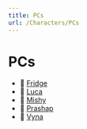 ```yaml
---
title: PCs
url: /Characters/PCs
---
```


# PCs

- 📄 [Fridge](./Fridge)
- 📄 [Luca](./Luca)
- 📄 [Mishy](./Mishy)
- 📄 [Prashap](./Prashap)
- 📄 [Vyna](./Vyna)
